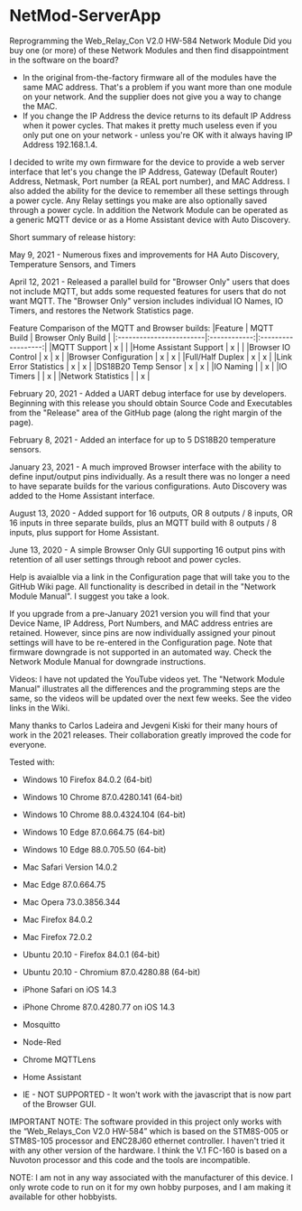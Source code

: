 # NetMod-ServerApp

Reprogramming the Web_Relay_Con V2.0 HW-584 Network Module
Did you buy one (or more) of these Network Modules and then find disappointment in the software on the board?
-	In the original from-the-factory firmware all of the modules have the same MAC address. That's a problem if you want more than one module on your network. And the supplier does not give you a way to change the MAC.
-	If you change the IP Address the device returns to its default IP Address when it power cycles. That makes it pretty much useless even if you only put one on your network - unless you're OK with it always having IP Address 192.168.1.4.

I decided to write my own firmware for the device to provide a web server interface that let's you change the IP Address, Gateway (Default Router) Address, Netmask, Port number (a REAL port number), and MAC Address. I also added the ability for the device to remember all these settings through a power cycle. Any Relay settings you make are also optionally saved through a power cycle. In addition the Network Module can be operated as a generic MQTT device or as a Home Assistant device with Auto Discovery.

Short summary of release history:

May 9, 2021 - Numerous fixes and improvements for HA Auto Discovery, Temperature Sensors, and Timers

April 12, 2021 - Released a parallel build for "Browser Only" users that does not include MQTT, but adds some requested features for users that do not want MQTT. The "Browser Only" version includes individual IO Names, IO Timers, and restores the Network Statistics page.

Feature Comparison of the MQTT and Browser builds:
|Feature                  | MQTT Build   | Browser Only Build |
|:------------------------|:------------:|:------------------:|
|MQTT Support             |      x       |                    |
|Home Assistant Support   |      x       |                    |
|Browser IO Control       |      x       |       x            |
|Browser Configuration    |      x       |       x            |
|Full/Half Duplex         |      x       |       x            |
|Link Error Statistics    |      x       |       x            |
|DS18B20 Temp Sensor      |      x       |       x            |
|IO Naming                |              |       x            |
|IO Timers                |              |       x            |
|Network Statistics       |              |       x            |

February 20, 2021 - Added a UART debug interface for use by developers. Beginning with this release you should obtain Source Code and Executables from the "Release" area of the GitHub page (along the right margin of the page).

February 8, 2021 - Added an interface for up to 5 DS18B20 temperature sensors.

January 23, 2021 - A much improved Browser interface with the ability to define input/output pins individually. As a result there was no longer a need to have separate builds for the various configurations. Auto Discovery was added to the Home Assistant interface.

August 13, 2020 - Added support for 16 outputs, OR 8 outputs / 8 inputs, OR 16 inputs in three separate builds, plus an MQTT build with 8 outputs / 8 inputs, plus support for Home Assistant.

June 13, 2020 - A simple Browser Only GUI supporting 16 output pins with retention of all user settings through reboot and power cycles.

Help is avaialble via a link in the Configuration page that will take you to the GitHub Wiki page. All functionality is described in detail in the "Network Module Manual". I suggest you take a look.

If you upgrade from a pre-January 2021 version you will find that your Device Name, IP Address, Port Numbers, and MAC address entries are retained. However, since pins are now individually assigned your pinout settings will have to be re-entered in the Configuration page. Note that firmware downgrade is not supported in an automated way. Check the Network Module Manual for downgrade instructions.

Videos: I have not updated the YouTube videos yet. The "Network Module Manual" illustrates all the differences and the programming steps are the same, so the videos will be updated over the next few weeks. See the video links in the Wiki.

Many thanks to Carlos Ladeira and Jevgeni Kiski for their many hours of work in the 2021 releases. Their collaboration greatly improved the code for everyone.

Tested with:
- Windows 10 Firefox 84.0.2 (64-bit)
- Windows 10 Chrome 87.0.4280.141 (64-bit)
- Windows 10 Chrome 88.0.4324.104 (64-bit)
- Windows 10 Edge 87.0.664.75 (64-bit)
- Windows 10 Edge 88.0.705.50 (64-bit)
- Mac Safari Version 14.0.2
- Mac Edge 87.0.664.75
- Mac Opera 73.0.3856.344
- Mac Firefox 84.0.2
- Mac Firefox 72.0.2
- Ubuntu 20.10 - Firefox 84.0.1 (64-bit)
- Ubuntu 20.10 - Chromium 87.0.4280.88 (64-bit)
- iPhone Safari on iOS 14.3
- iPhone Chrome 87.0.4280.77 on iOS 14.3
- Mosquitto
- Node-Red
- Chrome MQTTLens
- Home Assistant

- IE - NOT SUPPORTED - It won't work with the javascript that is now part of the Browser GUI.

IMPORTANT NOTE: The software provided in this project only works with the “Web_Relays_Con V2.0 HW-584” which is based on the STM8S-005 or STM8S-105 processor and ENC28J60 ethernet controller. I haven't tried it with any other version of the hardware. I think the V.1 FC-160 is based on a Nuvoton processor and this code and the tools are incompatible.

NOTE: I am not in any way associated with the manufacturer of this device. I only wrote code to run on it for my own hobby purposes, and I am making it available for other hobbyists.

